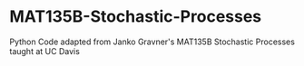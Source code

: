 # MAT135B-Stochastic-Processes

Python Code adapted from Janko Gravner's MAT135B Stochastic Processes taught at UC Davis
